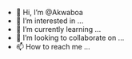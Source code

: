 - 👋 Hi, I’m @Akwaboa
- 👀 I’m interested in ...
- 🌱 I’m currently learning ...
- 💞️ I’m looking to collaborate on ...
- 📫 How to reach me ...

<!---
Akwaboa/Akwaboa is a ✨ special ✨ repository because its `README.md` (this file) appears on your GitHub profile.
You can click the Preview link to take a look at your changes.
--->
